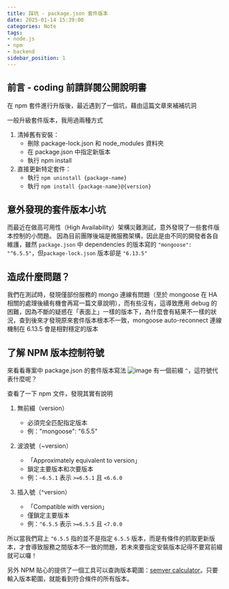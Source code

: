 ```yaml
---
title: 踩坑 - package.json 套件版本
date: 2025-01-14 15:39:00
categories: Note
tags:
- node.js
- npm
- backend
sidebar_position: 1
---
```


## 前言 - coding 前請詳閱公開說明書

在 npm 套件進行升版後，最近遇到了一個坑，藉由這篇文章來補補坑洞

一般升級套件版本，我用過兩種方式
1. 清掉舊有安裝：
    * 刪除 package-lock.json 和 node_modules 資料夾
    * 在 package.json 中指定新版本
    * 執行 npm install
2. 直接更新特定套件：
   * 執行 `npm uninstall {package-name}`
   * 執行 `npm install {package-name}@{version}`

## 意外發現的套件版本小坑

而最近在做高可用性（High Availability）架構災難測試，意外發現了一些套件版本控制的小問題。
因為目前團隊後端是微服務架構，因此是由不同的開發者各自維護，雖然 `package.json` 中 dependencies 的版本寫的 `"mongoose": "^6.5.5"`，但`package-lock.json` 版本卻是 `"6.13.5"`

## 造成什麼問題？

我們在測試時，發現僅部份服務的 mongo 連線有問題（至於 mongoose 在 HA 相關的處理後續有機會再寫一篇文章說明），而有些沒有，這導致應用 debug 的困難，因為不斷的疑惑在「表面上」一樣的版本下，為什麼會有結果不一樣的狀況，查到後來才發現原來套件版本根本不一致，mongoose auto-reconnect 連線機制在 6.13.5 會是相對穩定的版本

## 了解 NPM 版本控制符號

來看看專案中 package.json 的套件版本寫法
![image](https://i.imgur.com/xkreVpT.png)
有一個前綴 `^`，這符號代表什麼呢？

查看了一下 npm 文件，發現其實有說明

1. 無前綴（version）
    * 必須完全匹配指定版本
    * 例："mongoose": "6.5.5"

2. 波浪號（~version）
    * 「Approximately equivalent to version」
    * 鎖定主要版本和次要版本
    * 例：`~6.5.1` 表示 `>=6.5.1` 且 `<6.6.0`

3. 插入號（^version）
   * 「Compatible with version」
   * 僅鎖定主要版本
   * 例：`^6.5.5` 表示 `>=6.5.5` 且 `<7.0.0`


所以當我們寫上 `^6.5.5` 指的並不是指定 `6.5.5` 版本，而是有條件的抓取更新版本，才會導致服務之間版本不一致的問題，若未來要指定安裝版本記得不要寫前綴就可以囉！


另外 NPM 貼心的提供了一個工具可以查詢版本範圍：[semver calculator](https://semver.npmjs.com/)。只要輸入版本範圍，就能看到符合條件的所有版本。
